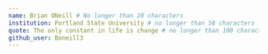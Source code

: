 ```yaml
---
name: Brian ONeill # No longer than 28 characters
institution: Portland State University # no longer than 58 characters
quote: The only constant in life is change # no longer than 100 characters, avoid using quotes(") to guarantee the format remains the same.
github_user: Boneill3
---
```

